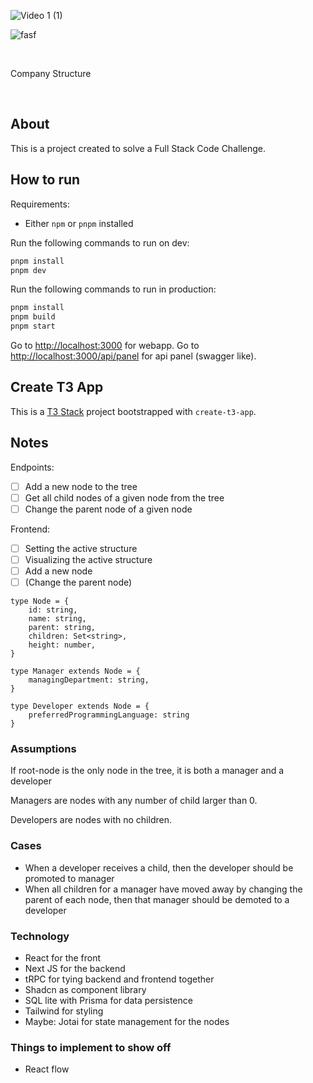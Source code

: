 ![Video 1 (1)](https://github.com/thebestclicker/company-structure-challenge/assets/10188306/ea67a93a-1963-49e0-b8ef-50819bc841ac)

![fasf](https://github.com/thebestclicker/company-structure-challenge/assets/10188306/73a4cf7a-0380-4ae0-addc-75c859feac32)

<p align="center">
  <br/>
  <p >Company Structure</p> 
  <br/>
</p>

## About

This is a project created to solve a Full Stack Code Challenge.

## How to run

Requirements:

- Either `npm` or `pnpm` installed

Run the following commands to run on dev:

```sh
pnpm install
pnpm dev
```

Run the following commands to run in production:

```sh
pnpm install
pnpm build
pnpm start
```

Go to [http://localhost:3000](http://localhost:3000) for webapp.
Go to [http://localhost:3000/api/panel](http://localhost:3000/api/panel) for api panel (swagger like).

## Create T3 App

This is a [T3 Stack](https://create.t3.gg/) project bootstrapped with `create-t3-app`.

## Notes

Endpoints:

- [ ] Add a new node to the tree
- [ ] Get all child nodes of a given node from the tree
- [ ] Change the parent node of a given node

Frontend:

- [ ] Setting the active structure
- [ ] Visualizing the active structure
- [ ] Add a new node
- [ ] (Change the parent node)

```tsx
type Node = {
	id: string,
	name: string,
	parent: string,
	children: Set<string>,
	height: number,
}

type Manager extends Node = {
	managingDepartment: string,
}

type Developer extends Node = {
	preferredProgrammingLanguage: string
}
```

### Assumptions

If root-node is the only node in the tree, it is both a manager and a developer

Managers are nodes with any number of child larger than 0.

Developers are nodes with no children.

### Cases

- When a developer receives a child, then the developer should be promoted to manager
- When all children for a manager have moved away by changing the parent of each node, then that manager should be demoted to a developer

### Technology

- React for the front
- Next JS for the backend
- tRPC for tying backend and frontend together
- Shadcn as component library
- SQL lite with Prisma for data persistence
- Tailwind for styling
- Maybe: Jotai for state management for the nodes

### Things to implement to show off

- React flow
